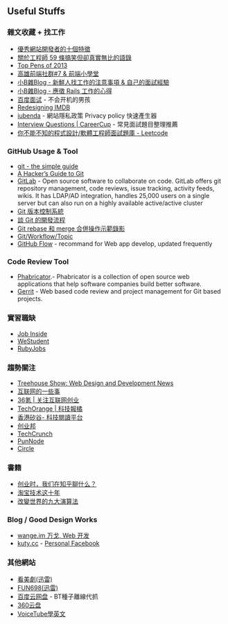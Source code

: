 ## Useful Stuffs

### 雜文收藏 + 找工作

* [優秀網站開發者的十個特徵](http://www.inside.com.tw/2014/02/19/10-signs-that-you-are-an-awesome-web-developer)
* [關於工程師 59 條搞笑但卻真實無比的語錄](http://www.inside.com.tw/2013/12/20/59-hilarious-but-true-programming-quotes-for-software-developers)
* [Top Pens of 2013](http://codepen.io/2013/popular)
* [高雄前端社群#7 & 前端小學堂](https://docs.google.com/presentation/d/1994aiVagPhMsur4wIr-F3IbeL3q7MDxSdEqfX3Gp9-E/edit#slide=id.g2a346af50_54)
* [小B雜Blog - 新鮮人找工作的注意事項 & 自己的面試經驗](http://littlebmix.blogspot.tw/2011/09/blog-post.html)
* [小B雜Blog - 應徵 Rails 工作的心得](http://ascendbruce.logdown.com/posts/178895-my-experience-on-applying-rails-jobs)
* [百度面试](http://studentdeng.github.io/blog/2014/02/11/baidu-interview/) - 不会开机的男孩
* [Redesigning IMDB](https://medium.com/p/2e9e865dd83)
* [iubenda](http://www.iubenda.com/en) - 網站隱私政策 Privacy policy 快速產生器
* [Interview Questions | CareerCup](http://www.careercup.com/page) - 常見面試題目整理推薦
* [你不能不知的程式設計/軟體工程師面試題庫 - Leetcode](http://evonwritingworkshop.blogspot.tw/2014/08/computer-science-interview.html)

### GitHub Usage & Tool

* [git - the simple guide](http://rogerdudler.github.io/git-guide/)
* [A Hacker’s Guide to Git](https://wildlyinaccurate.com/a-hackers-guide-to-git)
* [GitLab](https://about.gitlab.com/) - Open source software to collaborate on code. GitLab offers git repository management, code reviews, issue tracking, activity feeds, wikis. It has LDAP/AD integration, handles 25,000 users on a single server but can also run on a highly available active/active cluster
* [Git 版本控制系統](http://ihower.tw/git/)
* [談 Git 的開發流程](http://ihower.tw/blog/archives/7798)
* [Git rebase 和 merge 合併操作示範錄影](http://ihower.tw/blog/archives/6704)
* [Git/Workflow/Topic](http://public.kitware.com/Wiki/Git/Workflow/Topic)
* [GitHub Flow](https://guides.github.com/introduction/flow/index.html) - recommand for Web app develop, updated frequently

### Code Review Tool

* [Phabricator](http://phabricator.org/).- Phabricator is a collection of open source web applications that help software companies build better software.
* [Gerrit](https://code.google.com/p/gerrit/) - Web based code review and project management for Git based projects.

### 實習職缺

* [Job Inside](http://jobs.inside.com.tw/)
* [WeStudent](http://we-student.com/)
* [RubyJobs](http://jobs.ruby.tw/)

### 趨勢關注

* [Treehouse Show: Web Design and Development News](https://www.youtube.com/playlist?list=PLFDA5B0CD72326128)
* [互联网的一些事](http://www.yixieshi.com/)
* [36氪 | 关注互联网创业](http://www.36kr.com/)
* [TechOrange | 科技報橘](http://techorange.com/)
* [香港矽谷- 科技閱讀平台](http://www.hksilicon.com/kb/)
* [创业邦](http://www.cyzone.cn/)
* [TechCrunch](http://techcrunch.com/)
* [PunNode](http://punnode.com/)
* [Circle](https://www.facebook.com/circle.tw)

### 書籍

* [创业时，我们在知乎聊什么？](http://book.douban.com/subject/25800616/)
* [淘宝技术这十年](http://book.douban.com/subject/24335672/)
* [改變世界的九大演算法](http://www.books.com.tw/products/0010644994)

### Blog / Good Design Works

* [wange.im 万戈, Web 开发](http://wange.im/)
* [kuty.cc](http://kytu.cc/works/) - [Personal Facebook](https://www.facebook.com/kytu800)

### 其他網站

* [看美劇(迅雷)](http://kanmeiju.net/)
* [FUN698(迅雷)](http://www.fun698.com/)
* [百度云网盘](http://pan.baidu.com/) - BT種子離線代抓
* [360云盘](http://yunpan.360.cn/)
* [VoiceTube學英文](http://voicetube.tw/)
